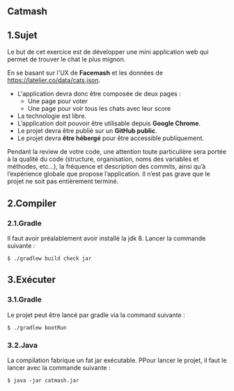 Catmash
---

## 1.Sujet

Le but de cet exercice est de développer une mini application web qui permet de trouver
le chat le plus mignon.

En se basant sur l'UX de __Facemash__ et les données de https://latelier.co/data/cats.json.
 * L'application devra donc être composée de deux pages :
   * Une page pour voter
   * Une page pour voir tous les chats avec leur score
 * La technologie est libre.
 * L’application doit pouvoir être utilisable depuis __Google Chrome__.
 * Le projet devra être publié sur un __GitHub public__.
 * Le projet devra __être hébergé__ pour être accessible publiquement.

Pendant la review de votre code, une attention toute particulière sera portée à la qualité
du code (structure, organisation, noms des variables et méthodes, etc...), la fréquence et
description des commits, ainsi qu’à l’expérience globale que propose l’application.
Il n’est pas grave que le projet ne soit pas entièrement terminé.

## 2.Compiler

### 2.1.Gradle

Il faut avoir préalablement avoir installé la jdk 8.
Lancer la commande suivante :
```
$ ./gradlew build check jar
```

## 3.Exécuter

### 3.1.Gradle

Le projet peut être lancé par gradle via la command suivante :
```
$ ./gradlew bootRun
```

### 3.2.Java

La compilation fabrique un fat jar exécutable.
PPour lancer le projet, il faut le lancer avec la commande suivante :
```
$ java -jar catmash.jar
```
